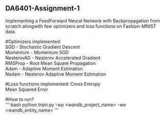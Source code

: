 ## DA6401-Assignment-1
Implementing a FeedForward Neural Network with Backpropagation from scratch alongwith few optimizers and loss functions on Fashion-MNIST data.

#Optimizers implemented: <br>
SGD - Stochastic Gradient Descent <br>
Momentum - Momentum SGD <br>
NesterovAG - Nesterov Accelerated Gradient <br>
RMSProp - Root Mean Square Propagation<br>
Adam - Adaptive Moment Estimation<br>
Nadam - Nesterov Adaptive Moment Estimation<br>

#Loss functions implemented:
Cross Entropy<br>
Mean Squared Error<br>

#How to run? <br>
''' bash
python train.py -wp <wandb_project_name> -we <wandb_entity_name>
'''

